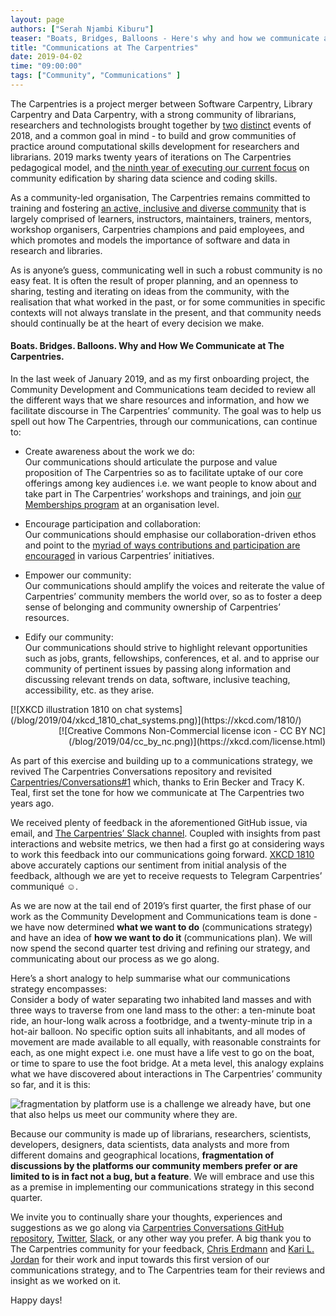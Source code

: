 ```yaml
---
layout: page
authors: ["Serah Njambi Kiburu"]
teaser: "Boats, Bridges, Balloons - Here's why and how we communicate at The Carpentries"
title: "Communications at The Carpentries"
date: 2019-04-02
time: "09:00:00"
tags: ["Community", "Communications" ]
---
```

The Carpentries is a project merger between Software Carpentry, Library Carpentry and Data Carpentry, with a strong community of librarians, researchers and technologists brought together by [two](https://software-carpentry.org/blog/2017/09/merger.html) [distinct](https://carpentries.org/blog/2018/11/welcoming-library-carpentry/) events of 2018, and a common goal in mind - to build and grow communities of practice around computational skills development for researchers and librarians. 2019 marks twenty years of iterations on The Carpentries pedagogical model, and [the ninth year of executing our current focus](https://github.com/carpentries/instructor-training/issues/890#issuecomment-477301672) on community edification by sharing data science and coding skills. 

As a community-led organisation, The Carpentries remains committed to training and fostering [an active, inclusive and diverse community](https://carpentries.org/volunteer/) that is largely comprised of learners, instructors, maintainers, trainers, mentors, workshop organisers, Carpentries champions and paid employees, and which promotes and models the importance of software and data in research and libraries. 

As is anyone’s guess, communicating well in such a robust community is no easy feat. It is often the result of proper planning, and an openness to sharing, testing and iterating on ideas from the community, with the realisation that what worked in the past, or for some communities in specific contexts will not always translate in the present, and that community needs should continually be at the heart of every decision we make.

#### **Boats. Bridges. Balloons. Why and How We Communicate at The Carpentries.**


In the last week of January 2019, and as my first onboarding project, the Community Development and Communications team decided to review all the different ways that we share resources and information, and how we facilitate discourse in The Carpentries’ community. The goal was to help us spell out how The Carpentries, through our communications, can continue to:

* Create awareness about the work we do:<br>
  Our communications should articulate the purpose and value proposition of The Carpentries so as to facilitate uptake of our core offerings among key audiences i.e. we want people to know about and take part in The Carpentries’ workshops and trainings, and join [our Memberships program](https://carpentries.org/membership/) at an organisation level.

* Encourage participation and collaboration:<br>
  Our communications should emphasise our collaboration-driven ethos and point to the [myriad of ways contributions and participation are encouraged](https://carpentries.org/community/) in various Carpentries’ initiatives. 

* Empower our community:<br>
  Our communications should amplify the voices and reiterate the value of Carpentries’ community members the world over, so as to foster a deep sense of belonging and community ownership of Carpentries’ resources. 

* Edify our community:<br>
  Our communications should strive to highlight relevant opportunities such as jobs, grants, fellowships, conferences, et al. and to apprise our community of pertinent issues by passing along information and discussing relevant trends on data, software, inclusive teaching, accessibility, etc. as they arise.
  
<div style="text-align: left">
  [![XKCD illustration 1810 on chat systems](/blog/2019/04/xkcd_1810_chat_systems.png)](https://xkcd.com/1810/)
</div>
<div style="text-align: right">
  [![Creative Commons Non-Commercial license icon - CC BY NC](/blog/2019/04/cc_by_nc.png)](https://xkcd.com/license.html)
</div>

As part of this exercise and building up to a communications strategy, we revived The Carpentries Conversations repository and revisited [Carpentries/Conversations#1](https://github.com/carpentries/conversations/issues/1) which, thanks to Erin Becker and Tracy K. Teal, first set the tone for how we communicate at The Carpentries two years ago. 

We received plenty of feedback in the aforementioned GitHub issue, via email, and [The Carpentries’ Slack channel]({{site.slack_invite}}/). Coupled with insights from past interactions and website metrics, we then had a first go at considering ways to work this feedback into our communications going forward. [XKCD 1810](https://xkcd.com/1810/) above accurately captions our sentiment from initial analysis of the feedback, although we are yet to receive requests to Telegram Carpentries’ communiqué ☺. 

As we are now at the tail end of 2019’s first quarter, the first phase of our work as the Community Development and Communications team is done - we have now determined **what we want to do** (communications strategy) and have an idea of **how we want to do it** (communications plan). We will now spend the second quarter test driving and refining our strategy, and communicating about our process as we go along.

Here’s a short analogy to help summarise what our communications strategy encompasses:<br> 
Consider a body of water separating two inhabited land masses and with three ways to traverse from one land mass to the other: a ten-minute boat ride, an hour-long walk across a footbridge, and a twenty-minute trip in a hot-air balloon. No specific option suits all inhabitants, and all modes of movement are made available to all equally, with reasonable constraints for each, as one might expect i.e. one must have a life vest to go on the boat, or time to spare to use the foot bridge. At a meta level, this analogy explains what we have discovered about interactions in The Carpentries’ community so far, and it is this:

 ![fragmentation by platform use is a challenge we already have, but one that also helps us meet our community where they are. ](/blog/2019/04/fragmentation_by_platform_use.png)

Because our community is made up of librarians, researchers, scientists, developers, designers, data scientists, data analysts and more from different domains and geographical locations, **fragmentation of discussions by the platforms our community members prefer or are limited to is in fact not a bug, but a feature**. We will embrace and use this as a premise in implementing our communications strategy in this second quarter.

We invite you to continually share your thoughts, experiences and suggestions as we go along via [Carpentries Conversations GitHub repository](http://github.com/carpentries/conversations/issues/1), [Twitter](https://twitter.com/thecarpentries), [Slack]({{site.slack_invite}}/), or any other way you prefer. A big thank you to The Carpentries community for your feedback, [Chris Erdmann](https://twitter.com/libcce) and [Kari L. Jordan](https://twitter.com/drkariljordan) for their work and input towards this first version of our communications strategy, and to The Carpentries team for their reviews and insight as we worked on it.

Happy days!
